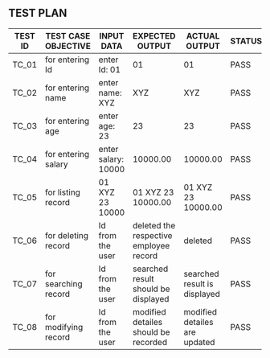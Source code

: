 ## TEST PLAN

| TEST ID  |  TEST CASE OBJECTIVE  | INPUT DATA        | EXPECTED OUTPUT  | ACTUAL OUTPUT  | STATUS |
|----------|-----------------------|-------------------|------------------|----------------|--------|
|   TC_01  |   for entering Id     | enter Id: 01      |   01             |   01           |  PASS  |       
|   TC_02  |   for entering name   | enter name: XYZ   |   XYZ            |  XYZ           |  PASS  |     
|   TC_03  |   for entering age    | enter age: 23     |   23             |   23           |  PASS  |         
|   TC_04  |   for entering salary | enter salary: 10000|   10000.00          |   10000.00        |  PASS  |     
|   TC_05  |   for listing record  | 01 XYZ 23 10000    | 01 XYZ 23 10000.00  | 01 XYZ 23 10000.00 |  PASS  |     
|   TC_06  |   for deleting record | Id from the user  |  deleted the respective employee record| deleted|  PASS  |  
|   TC_07  |   for searching record | Id from the user  | searched result should be displayed | searched result is displayed |  PASS  |  
|   TC_08  |   for modifying record |Id from the user  | modified detailes should be recorded|  modified detailes are updated|  PASS  | 
